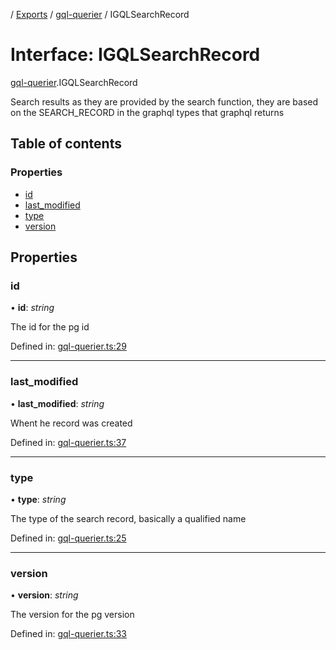 [](../README.md) / [Exports](../modules.md) / [gql-querier](../modules/gql_querier.md) / IGQLSearchRecord

# Interface: IGQLSearchRecord

[gql-querier](../modules/gql_querier.md).IGQLSearchRecord

Search results as they are provided
by the search function, they are based
on the SEARCH_RECORD in the graphql types
that graphql returns

## Table of contents

### Properties

- [id](gql_querier.igqlsearchrecord.md#id)
- [last\_modified](gql_querier.igqlsearchrecord.md#last_modified)
- [type](gql_querier.igqlsearchrecord.md#type)
- [version](gql_querier.igqlsearchrecord.md#version)

## Properties

### id

• **id**: *string*

The id for the pg id

Defined in: [gql-querier.ts:29](https://github.com/onzag/itemize/blob/0569bdf2/gql-querier.ts#L29)

___

### last\_modified

• **last\_modified**: *string*

Whent he record was created

Defined in: [gql-querier.ts:37](https://github.com/onzag/itemize/blob/0569bdf2/gql-querier.ts#L37)

___

### type

• **type**: *string*

The type of the search record, basically a qualified name

Defined in: [gql-querier.ts:25](https://github.com/onzag/itemize/blob/0569bdf2/gql-querier.ts#L25)

___

### version

• **version**: *string*

The version for the pg version

Defined in: [gql-querier.ts:33](https://github.com/onzag/itemize/blob/0569bdf2/gql-querier.ts#L33)
